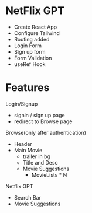 # NetFlix GPT
- Create React App
- Configure Tailwind
- Routing added
- Login Form
- Sign up form
- Form Validation
- useRef Hook

# Features
Login/Signup
- signin / sign up page
- redirect to Browse page

Browse(only after authentication)
- Header
- Main Movie
  - trailer in bg
  - Title and Desc
  - Movie Suggestions
    - MovieLists * N

Netflix GPT
- Search Bar
- Movie Suggestions